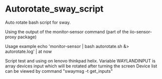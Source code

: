# Autorotate_sway_script
Auto rotate bash script for sway.

Using the output of the monitor-sensor command (part of the iio-sensor-proxy package)  

Usage example
echo 'monitor-sensor | bash autorotate.sh &> autorotate.log' | at now

Script test and using on lenovo thinkpad helix.
Variable WAYLANDINPUT is array devices input which will be rotated after turning the screen
Device list can be viewed by command "swaymsg -t get_inputs"
